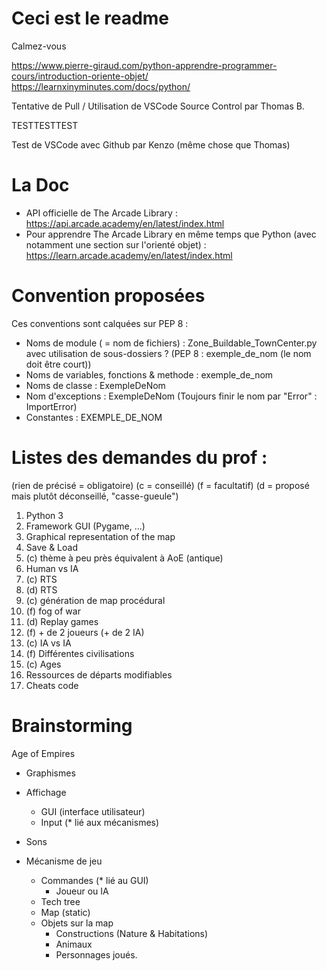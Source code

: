 # Ceci est le readme
Calmez-vous

https://www.pierre-giraud.com/python-apprendre-programmer-cours/introduction-oriente-objet/
https://learnxinyminutes.com/docs/python/

Tentative de Pull / Utilisation de VSCode Source Control par Thomas B.

TESTTESTTEST

Test de VSCode avec Github par Kenzo (même chose que Thomas)


# La Doc
- API officielle de The Arcade Library : https://api.arcade.academy/en/latest/index.html
- Pour apprendre The Arcade Library en même temps que Python (avec notamment une section sur l'orienté objet) : https://learn.arcade.academy/en/latest/index.html


# Convention proposées
Ces conventions sont calquées sur PEP 8 :
- Noms de module ( = nom de fichiers) : Zone_Buildable_TownCenter.py avec utilisation de sous-dossiers ? (PEP 8 : exemple_de_nom (le nom doit être court))
- Noms de variables, fonctions & methode : exemple_de_nom
- Noms de classe : ExempleDeNom
- Nom d'exceptions : ExempleDeNom (Toujours finir le nom par "Error" : ImportError)
- Constantes : EXEMPLE_DE_NOM


# Listes des demandes du prof :
(rien de précisé = obligatoire)
(c = conseillé)
(f = facultatif)
(d = proposé mais plutôt déconseillé, "casse-gueule")

1) Python 3
2) Framework GUI (Pygame, ...)
3) Graphical representation of the map
4) Save & Load
5) (c) thème à peu près équivalent à AoE (antique)
6) Human vs IA
7) (c) RTS
8) (d) RTS
9) (c) génération de map procédural
10) (f) fog of war
11) (d) Replay games
12) (f) + de 2 joueurs (+ de 2 IA)
13) (c) IA vs IA
14) (f) Différentes civilisations
15) (c) Ages
16) Ressources de départs modifiables
17) Cheats code


# Brainstorming
Age of Empires
- Graphismes

- Affichage
  - GUI (interface utilisateur)
  - Input (* lié aux mécanismes)

- Sons

- Mécanisme de jeu
  - Commandes (* lié au GUI)
    - Joueur ou IA
  - Tech tree
  - Map (static)
  - Objets sur la map
    - Constructions (Nature & Habitations)
    - Animaux
    - Personnages joués.
